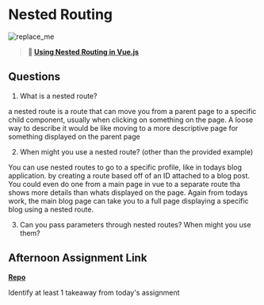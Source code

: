# Nested Routing

![replace_me](https://codeworks.blob.core.windows.net/public/assets/img/illustrations/placeholder.svg)

> **📖 [Using Nested Routing in Vue.js](https://codeworksacademy.com/fs-student-guide/resources/wk6/04-Child-Routes)**

## Questions

1. What is a nested route?

a nested route is a route that can move you from a parent page to a specific child component, usually when clicking on something on the page. A loose way to describe it would be like moving to a more descriptive page for something displayed on the parent page

2. When might you use a nested route? (other than the provided example)

You can use nested routes to go to a specific profile, like in todays blog application. by creating a route based off of an ID attached to a blog post. You could even do one from a main page in vue to a separate route tha shows more details than whats displayed on the page. Again from todays work, the main blog page can take you to a full page displaying a specific blog using a nested route.   

3. Can you pass parameters through nested routes? When might you use them?

## Afternoon Assignment Link

**[Repo](https://github.com/TyHafen/<ASSIGNMENT_REPO>)**

Identify at least 1 takeaway from today's assignment
